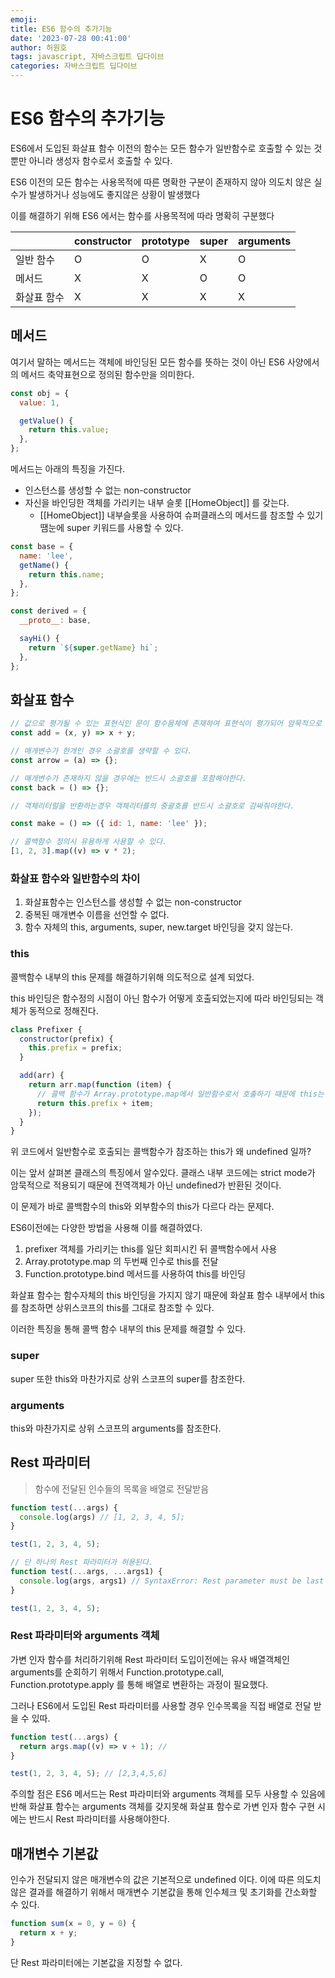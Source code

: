 ```yaml
---
emoji:
title: ES6 함수의 추가기능
date: '2023-07-28 00:41:00'
author: 허원호
tags: javascript, 자바스크립트 딥다이브
categories: 자바스크립트 딥다이브
---
```


# ES6 함수의 추가기능

ES6에서 도입된 화살표 함수 이전의 함수는 모든 함수가 일반함수로 호출할 수 있는 것 뿐만 아니라 생성자 함수로서 호출할 수 있다.

ES6 이전의 모든 함수는 사용목적에 따른 명확한 구분이 존재하지 않아 의도치 않은 실수가 발생하거나 성능에도 좋지않은 상황이 발생했다

이를 해결하기 위해 ES6 에서는 함수를 사용목적에 따라 명확히 구분했다

|             | constructor | prototype | super | arguments |
| ----------- | ----------- | --------- | ----- | --------- |
| 일반 함수   | O           | O         | X     | O         |
| 메서드      | X           | X         | O     | O         |
| 화살표 함수 | X           | X         | X     | X         |

## 메서드

여기서 말하는 메서드는 객체에 바인딩된 모든 함수를 뜻하는 것이 아닌 ES6 사양에서의 메서드 축약표현으로 정의된 함수만을 의미한다.

```js
const obj = {
  value: 1,

  getValue() {
    return this.value;
  },
};
```

메서드는 아래의 특징을 가진다.

- 인스턴스를 생성할 수 없는 non-constructor
- 자신을 바인딩한 객체를 가리키는 내부 슬롯 [[HomeObject]] 를 갖는다.
  - [[HomeObject]] 내부슬롯을 사용하여 슈퍼클래스의 메서드를 참조할 수 있기 땜눈에 super 키워드를 사용할 수 있다.

```js
const base = {
  name: 'lee',
  getName() {
    return this.name;
  },
};

const derived = {
  __proto__: base,

  sayHi() {
    return `${super.getName} hi`;
  },
};
```

## 화살표 함수

```js
// 값으로 평가될 수 있는 표현식인 문이 함수몸체에 존재하여 표현식이 평가되어 암묵적으로  반환된다.
const add = (x, y) => x + y;

// 매개변수가 한개인 경우 소괄호를 생략할 수 있다.
const arrow = (a) => {};

// 매개변수가 존재하지 않을 경우에는 반드시 소괄호를 포함해야한다.
const back = () => {};

// 객체리터럴을 반환하는경우 객체리터를의 중괄호를 반드시 소괄호로 감싸줘야한다.

const make = () => ({ id: 1, name: 'lee' });

// 콜백함수 정의시 유용하게 사용할 수 있다.
[1, 2, 3].map((v) => v * 2);
```

### 화살표 함수와 일반함수의 차이

1. 화살표함수는 인스턴스를 생성할 수 없는 non-constructor
2. 중복된 매개변수 이름을 선언할 수 없다.
3. 함수 자체의 this, arguments, super, new.target 바인딩을 갖지 않는다.

### this

콜백함수 내부의 this 문제를 해결하기위해 의도적으로 설계 되었다.

this 바인딩은 함수정의 시점이 아닌 함수가 어떻게 호출되었는지에 따라 바인딩되는 객체가 동적으로 정해진다.

```js
class Prefixer {
  constructor(prefix) {
    this.prefix = prefix;
  }

  add(arr) {
    return arr.map(function (item) {
      // 콜백 함수가 Array.prototype.map에서 일반함수로서 호출하기 때문에 this는 undefined를 가리킨다.
      return this.prefix + item;
    });
  }
}
```

위 코드에서 일반함수로 호출되는 콜백함수가 참조하는 this가 왜 undefined 일까?

이는 앞서 살펴본 클래스의 특징에서 알수있다. 클래스 내부 코드에는 strict mode가 암묵적으로 적용되기 때문에 전역객체가 아닌 undefined가 반환된 것이다.

이 문제가 바로 콜백함수의 this와 외부함수의 this가 다르다 라는 문제다.

ES6이전에는 다양한 방법을 사용해 이를 해결하였다.

1. prefixer 객체를 가리키는 this를 일단 회피시킨 뒤 콜백함수에서 사용
2. Array.prototype.map 의 두번째 인수로 this를 전달
3. Function.prototype.bind 메서드를 사용하여 this를 바인딩

화살표 함수는 함수자체의 this 바인딩을 가지지 않기 때문에 화살표 함수 내부에서 this를 참조하면 상위스코프의 this를 그대로 참조할 수 있다.

이러한 특징을 통해 콜백 함수 내부의 this 문제를 해결할 수 있다.

### super

super 또한 this와 마찬가지로 상위 스코프의 super를 참조한다.

### arguments

this와 마찬가지로 상위 스코프의 arguments를 참조한다.

## Rest 파라미터

> 함수에 전달된 인수들의 목록을 배열로 전달받음

```js
function test(...args) {
  console.log(args) // [1, 2, 3, 4, 5];
}

test(1, 2, 3, 4, 5);

// 단 하나의 Rest 파라미터가 허용된다.
function test(...args, ...args1) {
  console.log(args, args1) // SyntaxError: Rest parameter must be last formal parameter
}

test(1, 2, 3, 4, 5);
```

### Rest 파라미터와 arguments 객체

가변 인자 함수를 처리하기위해 Rest 파라미터 도입이전에는 유사 배열객체인 arguments를 순회하기 위해서 Function.prototype.call, Function.prototype.apply 를 통해 배열로 변환하는 과정이 필요했다.

그러나 ES6에서 도입된 Rest 파라미터를 사용할 경우 인수목록을 직접 배열로 전달 받을 수 있따.

```js
function test(...args) {
  return args.map((v) => v + 1); //
}

test(1, 2, 3, 4, 5); // [2,3,4,5,6]
```

주의할 점은 ES6 메서드는 Rest 파라미터와 arguments 객체를 모두 사용할 수 있음에 반해 화살표 함수는 arguments 객체를 갖지못해 화살표 함수로 가변 인자 함수 구현 시에는 반드시 Rest 파라미터를 사용해야한다.

## 매개변수 기본값

인수가 전달되지 않은 매개변수의 값은 기본적으로 undefined 이다. 이에 따른 의도치 않은 결과를 해결하기 위해서
매개변수 기본값을 통해 인수체크 및 초기화를 간소화할 수 있다.

```js
function sum(x = 0, y = 0) {
  return x + y;
}
```

단 Rest 파라미터에는 기본값을 지정할 수 없다.
